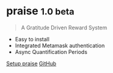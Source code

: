 <!-- _coverpage.md -->

<i class='fas fa-praying-hands' style="font-size:50px;"></i>

# praise <small>1.0 beta</small>

> A Gratitude Driven Reward System

- Easy to install
- Integrated Metamask authentication
- Async Quantification Periods

[Setup praise](/setup/)
[GitHub](https://github.com/commonsBuild/praise/)
